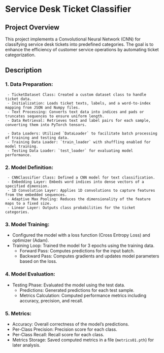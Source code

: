 # Service Desk Ticket Classifier

## Project Overview

This project implements a Convolutional Neural Network (CNN) for classifying service desk tickets into predefined categories. The goal is to enhance the efficiency of customer service operations by automating ticket categorization.

## Description

### 1. Data Preparation:
     - TicketDataset Class: Created a custom dataset class to handle ticket data.
     - Initialization: Loads ticket texts, labels, and a word-to-index mapping from JSON and Numpy files.
     - Text Processing: Converts text data into indices and pads or truncates sequences to ensure uniform length.
     - Data Retrieval: Retrieves text and label pairs for each sample, converting them into PyTorch tensors.

     - Data Loaders: Utilized `DataLoader` to facilitate batch processing of training and testing data.
     - Training Data Loader: `train_loader` with shuffling enabled for model training.
     - Testing Data Loader: `test_loader` for evaluating model performance.

### 2. Model Definition:
     - CNNClassifier Class: Defined a CNN model for text classification.
     - Embedding Layer: Embeds word indices into dense vectors of a specified dimension.
     - 1D Convolution Layer: Applies 1D convolutions to capture features from the embedded sequences.
     - Adaptive Max Pooling: Reduces the dimensionality of the feature maps to a fixed size.
     - Linear Layer: Outputs class probabilities for the ticket categories.

### 3. Model Training:
   - Configured the model with a loss function (Cross Entropy Loss) and optimizer (Adam).
   - Training Loop: Trained the model for 3 epochs using the training data.
     - Forward Pass: Computes predictions for the input batch.
     - Backward Pass: Computes gradients and updates model parameters based on the loss.

### 4. Model Evaluation:
   - Testing Phase: Evaluated the model using the test data.
     - Predictions: Generated predictions for each test sample.
     - Metrics Calculation: Computed performance metrics including accuracy, precision, and recall.

### 5. Metrics:
   - Accuracy: Overall correctness of the model’s predictions.
   - Per-Class Precision: Precision score for each class.
   - Per-Class Recall: Recall score for each class.
   - Metrics Storage: Saved computed metrics in a file (`metrics01.pth`) for later analysis.
